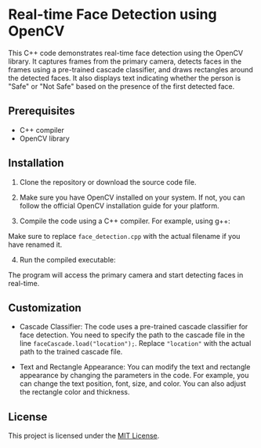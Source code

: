 # Real-time Face Detection using OpenCV

This C++ code demonstrates real-time face detection using the OpenCV library. It captures frames from the primary camera, detects faces in the frames using a pre-trained cascade classifier, and draws rectangles around the detected faces. It also displays text indicating whether the person is "Safe" or "Not Safe" based on the presence of the first detected face.

## Prerequisites

- C++ compiler
- OpenCV library

## Installation

1. Clone the repository or download the source code file.

2. Make sure you have OpenCV installed on your system. If not, you can follow the official OpenCV installation guide for your platform.

3. Compile the code using a C++ compiler. For example, using g++:


Make sure to replace `face_detection.cpp` with the actual filename if you have renamed it.

4. Run the compiled executable:

The program will access the primary camera and start detecting faces in real-time.

## Customization

- Cascade Classifier: The code uses a pre-trained cascade classifier for face detection. You need to specify the path to the cascade file in the line `faceCascade.load("location");`. Replace `"location"` with the actual path to the trained cascade file.

- Text and Rectangle Appearance: You can modify the text and rectangle appearance by changing the parameters in the code. For example, you can change the text position, font, size, and color. You can also adjust the rectangle color and thickness.

## License

This project is licensed under the [MIT License](LICENSE).

